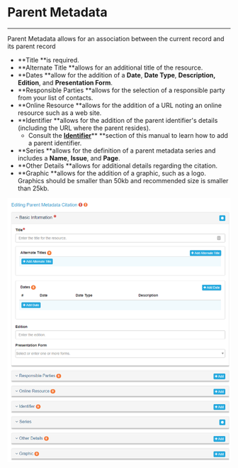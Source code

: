 # Parent Metadata

---

Parent Metadata allows for an association between the current record and its parent record

* **Title **is required.
* **Alternate Title **allows for an additional title of the resource.
* **Dates **allow for the addition of a **Date**, **Date Type**, **Description, Edition**, and **Presentation Form**.
* **Responsible Parties **allows for the selection of a responsible party from your list of contacts.
* **Online Resource **allows for the addition of a URL noting an online resource such as a web site.
* **Identifier **allows for the addition of the parent identifier's details \(including the URL where the parent resides\). 
  * Consult the [**Identifier**](/record/edit/metadata/parent-metadata/identifier.md)** **section of this manual to learn how to add a parent identifier.
* **Series **allows for the definition of a parent metadata series and includes a **Name**, **Issue**, and **Page**.
* **Other Details **allows for additional details regarding the citation.
* **Graphic **allows for the addition of a graphic, such as a logo. Graphics should be smaller than 50kb and recommended size is smaller than 25kb.

![](/assets/parent_metadata_window.png)

